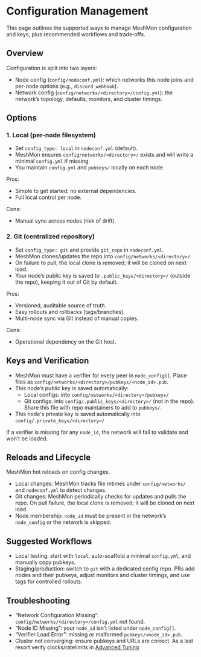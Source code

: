 # Configuration Management

This page outlines the supported ways to manage MeshMon configuration and keys, plus recommended workflows and trade‑offs.

## Overview

Configuration is split into two layers:

- Node config (`config/nodeconf.yml`): which networks this node joins and per-node options (e.g., `discord_webhook`).
- Network config (`config/networks/<directory>/config.yml`): the network’s topology, defaults, monitors, and cluster timings.

## Options

### 1. Local (per-node filesystem)

- Set `config_type: local` in `nodeconf.yml` (default).
- MeshMon ensures `config/networks/<directory>/` exists and will write a minimal `config.yml` if missing.
- You maintain `config.yml` and `pubkeys/` locally on each node.

Pros:

- Simple to get started; no external dependencies.
- Full local control per node.

Cons:

- Manual sync across nodes (risk of drift).

### 2. Git (centralized repository)

- Set `config_type: git` and provide `git_repo` in `nodeconf.yml`.
- MeshMon clones/updates the repo into `config/networks/<directory>/`.
- On failure to pull, the local clone is removed; it will be cloned on next load.
- Your node’s public key is saved to `.public_keys/<directory>/` (outside the repo), keeping it out of Git by default.

Pros:

- Versioned, auditable source of truth.
- Easy rollouts and rollbacks (tags/branches).
- Multi-node sync via Git instead of manual copies.

Cons:

- Operational dependency on the Git host.

## Keys and Verification

- MeshMon must have a verifier for every peer in `node_config[]`. Place files as `config/networks/<directory>/pubkeys/<node_id>.pub`.
- This node’s public key is saved automatically:
    - Local configs: into `config/networks/<directory>/pubkeys/`
    - Git configs: into `config/.public_keys/<directory>/` (not in the repo). Share this file with repo maintainers to add to `pubkeys/`.
- This node's private key is saved automatically into `config/.private_keys/<directory>/`

If a verifier is missing for any `node_id`, the network will fail to validate and won’t be loaded.

## Reloads and Lifecycle

MeshMon hot reloads on config changes.

- Local changes: MeshMon tracks file mtimes under `config/networks/` and `nodeconf.yml` to detect changes.
- Git changes: MeshMon periodically checks for updates and pulls the repo. On pull failure, the local clone is removed; it will be cloned on next load.
- Node membership: `node_id` must be present in the network’s `node_config` or the network is skipped.

## Suggested Workflows

- Local testing: start with `local`, auto-scaffold a minimal `config.yml`, and manually copy pubkeys.
- Staging/production: switch to `git` with a dedicated config repo. PRs add nodes and their pubkeys, adjust monitors and cluster timings, and use tags for controlled rollouts.

## Troubleshooting

- “Network Configuration Missing”: `config/networks/<directory>/config.yml` not found.
- “Node ID Missing”: your `node_id` isn’t listed under `node_config[]`.
- “Verifier Load Error”: missing or malformed `pubkeys/<node_id>.pub`.
- Cluster not converging: ensure pubkeys and URLs are correct. As a last resort verify clocks/ratelimits in [Advanced Tuning](advanced/propagation-tuning.md)
